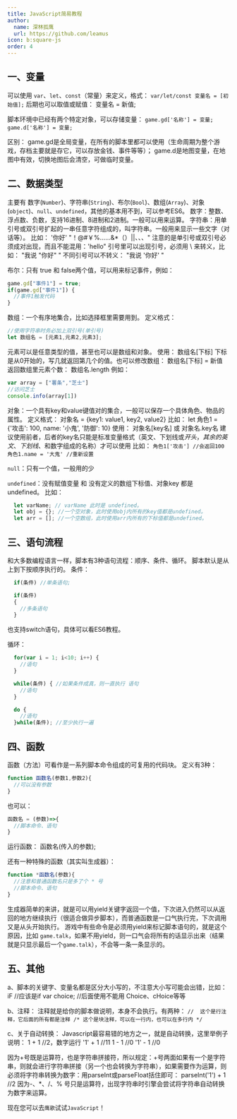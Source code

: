 ```yaml
---
title: JavaScript简易教程
author:
  name: 深林孤鹰
  url: https://github.com/leamus
icon: b:square-js
order: 4
---
```


## 一、变量

可以使用 `var`、`let`、`const`（常量）来定义，格式：
  `var/let/const 变量名 = [初始值];`
后期也可以取值或赋值：
  变量名 = 新值;

脚本环境中已经有两个特定对象，可以存储变量：
  `game.gd['名称'] = 变量;`
  `game.d['名称'] = 变量;`

区别：
game.gd是全局变量，在所有的脚本里都可以使用（生命周期为整个游戏，存档主要就是存它，可以存放金钱、事件等等）；
game.d是地图变量，在地图中有效，切换地图后会清空，可做临时变量。

## 二、数据类型

主要有 数字(`Number`)、字符串(`String`)、布尔(`Bool`)、数组(`Array`)、对象(`object`)、`null`、`undefined`，其他的基本用不到，可以参考ES6。
数字：整数、浮点数、负数，支持16进制、8进制和2进制。一般可以用来运算。
字符串：用单引号或双引号扩起的一串任意字符组成的，叫字符串。一般用来显示一些文字（对话等）。
  比如：
    '你好'
    "！@#￥%……&*（）||、、、"
  注意的是单引号或双引号必须成对出现，而且不能混用：'hello"
  引号里可以出现引号，必须用 \ 来转义，比如：
    "我说 \"你好\" "
  不同引号可以不转义：
    "我说 '你好' "

布尔：只有 true 和 false两个值，可以用来标记事件，例如：

```javascript
game.gd["事件1"] = true;
if(game.gd["事件1"]) {
  //事件1触发代码
}
```

数组：一个有序地集合，比如选择框里需要用到。
  定义格式：

  ```javascript
  //使用字符串时务必加上双引号(单引号)
  let 数组名 = [元素1,元素2,元素3];
  ```

  元素可以是任意类型的值，甚至也可以是数组和对象。
  使用：
    数组名[下标]
    下标是从0开始的，写几就返回第几个的值。也可以修改数组：
    数组名[下标] = 新值
  返回数组里元素个数：
    数组名.length
  例如：

  ```javascript
  var array = ["薯条","芝士"]
  //访问芝士
  console.info(array[1])
  ```

对象：一个具有key和value键值对的集合，一般可以保存一个具体角色、物品的属性。
  定义格式：
    对象名 = {key1: value1, key2, value2}
    比如：
    let 角色1 = {'攻击': 100, name: '小鬼', '防御': 10}
  使用：
    对象名[key名] 或 对象名.key名
    建议使用前者，后者的key名只能是标准变量格式（英文、下划线或$开头，其余的英文、下划线、$和数字组成的名称）才可以使用
    比如：
    `角色1['攻击'] //会返回100`
    `角色1.name = '大鬼' //重新设置`

`null`：只有一个值，一般用的少

`undefined`：没有赋值变量 和 没有定义的数组下标值、对象key 都是 undefined。
比如：

```javascript
  let varName; // varName 此时是 undefined。
  let obj = {}; //一个空对象，此时使用obj内所有的key值都是undefined。
  let arr = []; //一个空数组，此时使用arr内所有的下标值都是undefined。
```

## 三、语句流程

和大多数编程语言一样，脚本有3种语句流程：顺序、条件、循环。
脚本默认是从上到下按顺序执行的。
条件：

```javascript
  if(条件) //单条语句;

  if(条件)
  {
    //多条语句
  }
```

也支持switch语句，具体可以看ES6教程。

循环：

```javascript
  for(var i = 1; i<10; i++) {
    //语句
  }

  while(条件) { //如果条件成真，则一直执行 语句
    //语句
  }

  do {
    //语句
  }while(条件); //至少执行一遍
```

## 四、函数

  函数（方法）可看作是一系列脚本命令组成的可复用的代码块。
  定义有3种：

  ```javascript
  function 函数名(参数1,参数2){
    //可以没有参数
  }
  ```

  也可以：

  ```js
  函数名 = (参数)=>{
    //脚本命令、语句
  }
  ```

  运行函数：
  函数名(传入的参数);

  还有一种特殊的函数（其实叫生成器）：

  ```js
  function *函数名(参数){
    //注意和普通函数名只是多了个 * 号
    //脚本命令、语句
  }
  ```

  生成器简单的来讲，就是可以用yield关键字返回一个值，下次进入仍然可以从返回的地方继续执行（很适合做异步脚本），而普通函数是一口气执行完，下次调用又是从头开始执行。
  游戏中有些命令是必须用yield来标记脚本语句的，就是这个原因，比如 `game.talk`，如果不用yield，则一口气会将所有的话显示出来（结果就是只显示最后一个`game.talk`），不会等一条一条显示的。

## 五、其他

  a、脚本的关键字、变量名都是区分大小写的，不注意大小写可能会出错，比如：
    iF //应该是if
    var choice;  //后面使用不能用 Choice、cHoice等等

  b、注释：
    注释就是给你的脚本做说明，本身不会执行。有两种：
    `//  这个是行注释，它后面的所有都是注释
    /* 这个是块注释，可以在一行内，也可以在多行内
    */`

  c、关于自动转换：
  Javascript最容易错的地方之一，就是自动转换，这里举例子说明：
  1 + 1 //2，数字运行
  '1' + 1 //11
  1 - 1 //0
  '1' - 1 //0

  因为+号既是运算符，也是字符串拼接符，所以规定：+号两面如果有一个是字符串，则就会进行字符串拼接（另一个也会转换为字符串），如果需要作为运算，则必须将字符串转换为数字：用parseInt或parseFloat括住即可：
    parseInt('1') + 1 //2
  因为-、*、/、% 号只是运算符，出现字符串时引擎会尝试将字符串自动转换为数字来运算。

现在您可以去`鹰歌`试试`JavaScript`！
